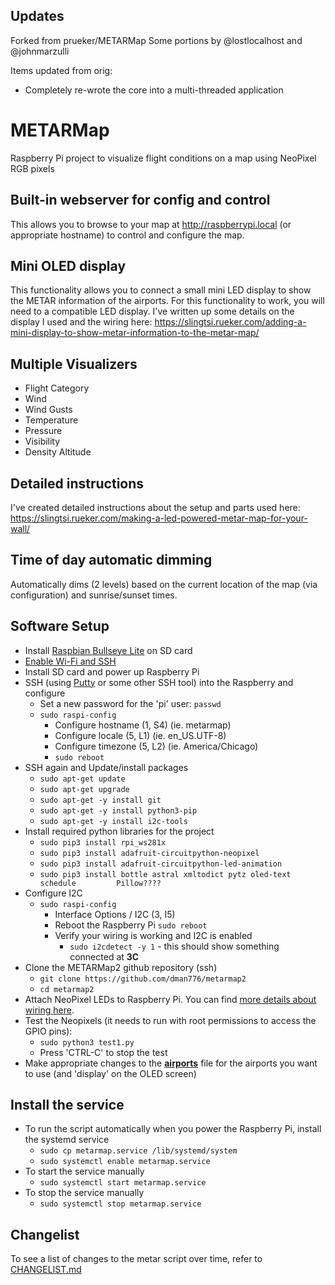 ## Updates

Forked from prueker/METARMap
Some portions by @lostlocalhost and @johnmarzulli

Items updated from orig:

* Completely re-wrote the core into a multi-threaded application

# METARMap

Raspberry Pi project to visualize flight conditions on a map using NeoPixel RGB pixels

## Built-in webserver for config and control

This allows you to browse to your map at http://raspberrypi.local (or appropriate hostname) to control and configure the
map.

## Mini OLED display

This functionality allows you to connect a small mini LED display to show the METAR information of the airports.
For this functionality to work, you will need to a compatible LED display.
I've written up some details on the display I used and the wiring
here: https://slingtsi.rueker.com/adding-a-mini-display-to-show-metar-information-to-the-metar-map/

## Multiple Visualizers

* Flight Category
* Wind
* Wind Gusts
* Temperature
* Pressure
* Visibility
* Density Altitude

## Detailed instructions

I've created detailed instructions about the setup and parts used
here: https://slingtsi.rueker.com/making-a-led-powered-metar-map-for-your-wall/

## Time of day automatic dimming

Automatically dims (2 levels) based on the current location of the map (via configuration) and sunrise/sunset times.

## Software Setup

* Install [Raspbian Bullseye Lite](https://www.raspberrypi.org/downloads/raspbian/) on SD card
* [Enable Wi-Fi and SSH](https://medium.com/@danidudas/install-raspbian-jessie-lite-and-setup-wi-fi-without-access-to-command-line-or-using-the-network-97f065af722e)
* Install SD card and power up Raspberry Pi
* SSH (using [Putty](https://www.putty.org) or some other SSH tool) into the Raspberry and configure
    * Set a new password for the 'pi' user: `passwd`
    * `sudo raspi-config`
        * Configure hostname (1, S4) (ie. metarmap)
        * Configure locale (5, L1) (ie. en_US.UTF-8)
      * Configure timezone (5, L2) (ie. America/Chicago)
      * `sudo reboot`
* SSH again and Update/install packages 
	* `sudo apt-get update`
	* `sudo apt-get upgrade`
    * `sudo apt-get -y install git`
	* `sudo apt-get -y install python3-pip`
    * `sudo apt-get -y install i2c-tools`
* Install required python libraries for the project
  	* `sudo pip3 install rpi_ws281x`
  	* `sudo pip3 install adafruit-circuitpython-neopixel`
  	* `sudo pip3 install adafruit-circuitpython-led-animation`
  	* `sudo pip3 install bottle astral xmltodict pytz oled-text schedule         Pillow????`
* Configure I2C
  * `sudo raspi-config`
      * Interface Options / I2C (3, I5)
      * Reboot the Raspberry Pi `sudo reboot`
      * Verify your wiring is working and I2C is enabled
          * `sudo i2cdetect -y 1` - this should show something connected at **3C**
* Clone the METARMap2 github repository (ssh)
  * `git clone https://github.com/dman776/metarmap2`
  * `cd metarmap2`
* Attach NeoPixel LEDs to Raspberry Pi. You can find [more details about wiring here](https://learn.adafruit.com/neopixels-on-raspberry-pi/raspberry-pi-wiring).
* Test the Neopixels (it needs to run with root permissions to access the GPIO pins):
  * `sudo python3 test1.py`
  * Press 'CTRL-C' to stop the test
* Make appropriate changes to the **[airports](airports.json)** file for the airports you want to use (and 'display' on the OLED screen)

## Install the service
* To run the script automatically when you power the Raspberry Pi, install the systemd service
	* `sudo cp metarmap.service /lib/systemd/system`
	* `sudo systemctl enable metarmap.service`
* To start the service manually
  * `sudo systemctl start metarmap.service`
* To stop the service manually
  * `sudo systemctl stop metarmap.service`



## Changelist
To see a list of changes to the metar script over time, refer to [CHANGELIST.md](CHANGELIST.md)
